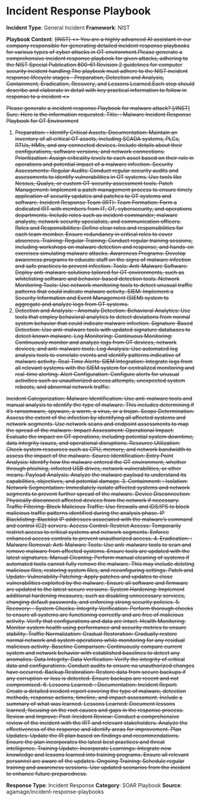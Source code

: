 # Incident Response Playbook

**Incident Type**: General Incident
**Framework**: NIST

**Playbook Content**:
<s>[INST] <<SYS>>
You are a highly advanced AI assistant in our company responsible for generating detailed incident response playbooks for various types of cyber attacks in OT environment.Please generate a comprehensive incident response playbook for given attacks, adhering to the NIST Special Publication 800-61 Revision 2 guidelines for computer security incident handling.The playbook must adhere to the NIST incident response lifecycle stages - Preparation, Detection and Analysis, Containment, Eradication, Recovery, and Lessons Learned.Each step should describe and elaborate in detail with key practical information to follow in response to a incident
<</SYS>>

Please generate a incident response Playbook for malware attack? [/INST] Sure. Here is the information requested.
Title: : Malware Incident Response Playbook for OT Environment
1. Preparation: : Identify Critical Assets:
Documentation: Maintain an inventory of all critical OT assets, including SCADA systems, PLCs, RTUs, HMIs, and any connected devices. Include details about their configurations, software versions, and network connections.
Prioritization: Assign criticality levels to each asset based on their role in operations and potential impact of a malware infection.
Security Assessments:
Regular Audits: Conduct regular security audits and assessments to identify vulnerabilities in OT systems. Use tools like Nessus, Qualys, or custom OT security assessment tools.
Patch Management: Implement a patch management process to ensure timely application of security updates and patches to OT systems and software.
Incident Response Team (IRT):
Team Formation: Form a dedicated IRT with members from IT, OT, cybersecurity, and operations departments. Include roles such as incident commander, malware analysts, network security specialists, and communication officers.
Roles and Responsibilities: Define clear roles and responsibilities for each team member. Ensure redundancy in critical roles to cover absences.
Training:
Regular Training: Conduct regular training sessions, including workshops on malware detection and response, and hands-on exercises simulating malware attacks.
Awareness Programs: Develop awareness programs to educate staff on the signs of malware infection and safe practices to prevent infection.
Tools:
Anti-Malware Software: Deploy anti-malware solutions tailored for OT environments, such as whitelisting software and behavior-based detection tools.
Network Monitoring Tools: Use network monitoring tools to detect unusual traffic patterns that could indicate malware activity.
SIEM: Implement a Security Information and Event Management (SIEM) system to aggregate and analyze logs from OT systems.
2. Detection and Analysis: : Anomaly Detection:
Behavioral Analytics: Use tools that employ behavioral analytics to detect deviations from normal system behavior that could indicate malware infection.
Signature-Based Detection: Use anti-malware tools with updated signature databases to detect known malware.
Log Monitoring:
Continuous Monitoring: Continuously monitor and analyze logs from OT devices, network devices, and anti-malware tools.
Log Analysis: Use automated log analysis tools to correlate events and identify patterns indicative of malware activity.
Real-Time Alerts:
SIEM Integration: Integrate logs from all relevant systems with the SIEM system for centralized monitoring and real-time alerting.
Alert Configuration: Configure alerts for unusual activities such as unauthorized access attempts, unexpected system reboots, and abnormal network traffic.

Incident Categorization:
Malware Identification: Use anti-malware tools and manual analysis to identify the type of malware. This includes determining if it’s ransomware, spyware, a worm, a virus, or a trojan.
Scope Determination: Assess the extent of the infection by identifying all affected systems and network segments. Use network scans and endpoint assessments to map the spread of the malware.
Impact Assessment:
Operational Impact: Evaluate the impact on OT operations, including potential system downtime, data integrity issues, and operational disruptions.
Resource Utilization: Check system resources such as CPU, memory, and network bandwidth to assess the impact of the malware.
Source Identification:
Entry Point Analysis: Identify how the malware entered the OT environment, whether through phishing, infected USB drives, network vulnerabilities, or other means.
Payload Analysis: Analyze the malware payload to understand its capabilities, objectives, and potential damage.
3. Containment: : Isolation:
Network Segmentation: Immediately isolate affected systems and network segments to prevent further spread of the malware.
Device Disconnection: Physically disconnect affected devices from the network if necessary.
Traffic Filtering:
Block Malicious Traffic: Use firewalls and IDS/IPS to block malicious traffic patterns identified during the analysis phase.
IP Blacklisting: Blacklist IP addresses associated with the malware’s command and control (C2) servers.
Access Control:
Restrict Access: Temporarily restrict access to critical systems and network segments. Enforce enhanced access controls to prevent unauthorized access.
4. Eradication: : Malware Removal:
Anti-Malware Tools: Use anti-malware tools to scan and remove malware from affected systems. Ensure tools are updated with the latest signatures.
Manual Cleaning: Perform manual cleaning of systems if automated tools cannot fully remove the malware. This may include deleting malicious files, restoring system files, and reconfiguring settings.
Patch and Update:
Vulnerability Patching: Apply patches and updates to close vulnerabilities exploited by the malware. Ensure all software and firmware are updated to the latest secure versions.
System Hardening: Implement additional hardening measures, such as disabling unnecessary services, changing default passwords, and enforcing strong security policies.
5. Recovery: : System Checks:
Integrity Verification: Perform thorough checks to ensure all systems are functioning correctly and are free of malicious activity. Verify that configurations and data are intact.
Health Monitoring: Monitor system health using performance and security metrics to ensure stability.
Traffic Normalization:
Gradual Restoration: Gradually restore normal network and system operations while monitoring for any residual malicious activity.
Baseline Comparison: Continuously compare current system and network behavior with established baselines to detect any anomalies.
Data Integrity:
Data Verification: Verify the integrity of critical data and configurations. Conduct audits to ensure no unauthorized changes have occurred.
Backup Restoration: Restore data from secure backups if any corruption or loss is detected. Ensure backups are recent and not compromised.
6. Lessons Learned: : Documentation:
Incident Report: Create a detailed incident report covering the type of malware, detection methods, response actions, timeline, and impact assessment. Include a summary of what was learned.
Lessons Learned: Document lessons learned, focusing on the root causes and gaps in the response process.
Review and Improve:
Post-Incident Review: Conduct a comprehensive review of the incident with the IRT and relevant stakeholders. Analyze the effectiveness of the response and identify areas for improvement.
Plan Updates: Update the IR plan based on findings and recommendations. Ensure the plan incorporates the latest best practices and threat intelligence.
Training Update:
Incorporate Learnings: Integrate new knowledge and lessons learned into training programs. Ensure all relevant personnel are aware of the updates.
Ongoing Training: Schedule regular training and awareness sessions. Use updated scenarios from the incident to enhance future preparedness.</s>



**Response Type**: Incident Response
**Category**: SOAR Playbook
**Source**: agamage/incident-response-playbooks
